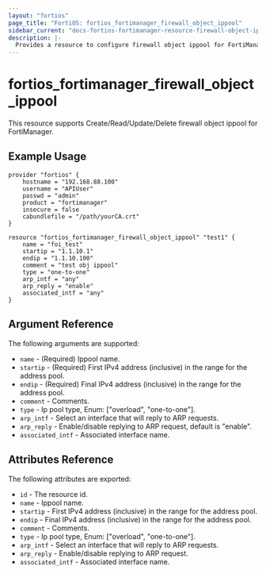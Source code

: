 ```yaml
---
layout: "fortios"
page_title: "FortiOS: fortios_fortimanager_firewall_object_ippool"
sidebar_current: "docs-fortios-fortimanager-resource-firewall-object-ippool"
description: |-
  Provides a resource to configure firewall object ippool for FortiManager.
---
```


# fortios_fortimanager_firewall_object_ippool
This resource supports Create/Read/Update/Delete firewall object ippool for FortiManager.

## Example Usage
```hcl
provider "fortios" {
	hostname = "192.168.88.100"
	username = "APIUser"
	passwd = "admin"
	product = "fortimanager"
	insecure = false
	cabundlefile = "/path/yourCA.crt"
}

resource "fortios_fortimanager_firewall_object_ippool" "test1" {
	name = "foi_test"
	startip = "1.1.10.1"
	endip = "1.1.10.100"
	comment = "test obj ippool"
	type = "one-to-one"
	arp_intf = "any"
	arp_reply = "enable"
	associated_intf = "any"
}
```

## Argument Reference
The following arguments are supported:

* `name` - (Required) Ippool name.
* `startip` - (Required) First IPv4 address (inclusive) in the range for the address pool.
* `endip` - (Required) Final IPv4 address (inclusive) in the range for the address pool.
* `comment` - Comments.
* `type` - Ip pool type, Enum: ["overload", "one-to-one"].
* `arp_intf` - Select an interface that will reply to ARP requests.
* `arp_reply` - Enable/disable replying to ARP request, default is "enable".
* `associated_intf` - Associated interface name.

## Attributes Reference
The following attributes are exported:

* `id` - The resource id.
* `name` - Ippool name.
* `startip` - First IPv4 address (inclusive) in the range for the address pool.
* `endip` -  Final IPv4 address (inclusive) in the range for the address pool.
* `comment` - Comments.
* `type` - Ip pool type, Enum: ["overload", "one-to-one"].
* `arp_intf` - Select an interface that will reply to ARP requests.
* `arp_reply` - Enable/disable replying to ARP request.
* `associated_intf` - Associated interface name.
